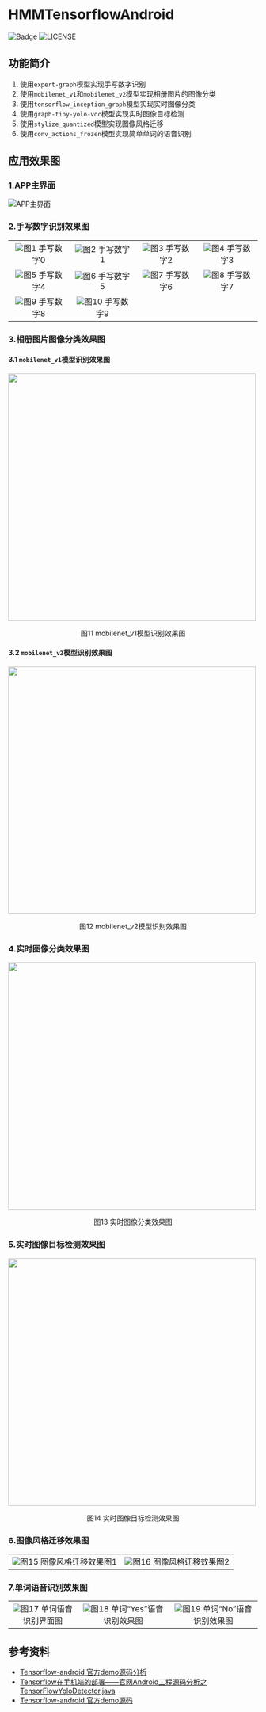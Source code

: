 # HMMTensorflowAndroid

[![Badge](https://img.shields.io/badge/link-996.icu-%23FF4D5B.svg?style=flat-square)](https://996.icu/#/zh_CN)
[![LICENSE](https://img.shields.io/badge/license-Anti%20996-blue.svg?style=flat-square)](https://github.com/996icu/996.ICU/blob/master/LICENSE)
## 功能简介
1. 使用`expert-graph`模型实现手写数字识别
2. 使用`mobilenet_v1`和`mobilenet_v2`模型实现相册图片的图像分类
3. 使用`tensorflow_inception_graph`模型实现实时图像分类
4. 使用`graph-tiny-yolo-voc`模型实现实时图像目标检测
5. 使用`stylize_quantized`模型实现图像风格迁移
6. 使用`conv_actions_frozen`模型实现简单单词的语音识别
## 应用效果图

### 1.APP主界面

![APP主界面](image/APPMainActivity.png "APP主界面")

### 2.手写数字识别效果图
<table>
    <tr>
        <td ><center><img src="image/mnist_0.png" >图1 手写数字0</center></td>
        <td ><center><img src="image/mnist_1.png" >图2 手写数字1</center></td>
		<td ><center><img src="image/mnist_2.png" >图3 手写数字2</center></td>
		<td ><center><img src="image/mnist_3.png" >图4 手写数字3</center></td>		
    </tr>
	<tr>
        <td ><center><img src="image/mnist_4.png" >图5 手写数字4</center></td>
        <td ><center><img src="image/mnist_5.png" >图6 手写数字5</center></td>
		<td ><center><img src="image/mnist_6.png" >图7 手写数字6</center></td>
		<td ><center><img src="image/mnist_7.png" >图8 手写数字7</center></td>
    </tr>
	<tr>
        <td ><center><img src="image/mnist_8.png" >图9 手写数字8</center></td>
		<td ><center><img src="image/mnist_9.png" >图10 手写数字9</center></td>
		<td ><center><img src="" ></center></td>
		<td ><center><img src="" ></center></td>    
    </tr>

</table>

### 3.相册图片图像分类效果图
#### 3.1 `mobilenet_v1`模型识别效果图
<img src="image/mobilenet_v1.png" width = "500"  div align=center />
<p align=center>图11 mobilenet_v1模型识别效果图<p>

#### 3.2 `mobilenet_v2`模型识别效果图
<img src="image/mobilenet_v2.png" width = "500"  div align=center />
<p align=center>图12 mobilenet_v2模型识别效果图<p>


### 4.实时图像分类效果图
<img src="image/tensorflow_classifier.png" width = "500"  div align=center />
<p align=center>图13 实时图像分类效果图<p>


### 5.实时图像目标检测效果图
<img src="image/tensorflow_detector.png" width = "500"  div align=center />
<p align=center>图14 实时图像目标检测效果图<p>


### 6.图像风格迁移效果图
<table>
	<tr>
        <td ><center><img src="image/tensorflow_stylize_1.png" >图15 图像风格迁移效果图1</center></td>
		<td ><center><img src="image/tensorflow_stylize_2.png" >图16 图像风格迁移效果图2</center></td>  
    </tr>
</table>

### 7.单词语音识别效果图
<table>
	<tr>
        <td ><center><img src="image/tensorflow_speech.png" >图17 单词语音识别界面图</center></td>
		<td ><center><img src="image/tensorflow_speech_yes.png" >图18 单词“Yes”语音识别效果图</center></td> 
		<td ><center><img src="image/tensorflow_speech_no.png" >图19 单词“No”语音识别效果图</center></td> 		
    </tr>
</table>

## 参考资料

* [Tensorflow-android 官方demo源码分析](https://blog.csdn.net/u013510838/article/details/79827119)
* [Tensorflow在手机端的部署——官网Android工程源码分析之TensorFlowYoloDetector.java](https://blog.csdn.net/c20081052/article/details/84387738)
* [Tensorflow-android 官方demo源码](https://github.com/tensorflow/tensorflow/tree/master/tensorflow/examples/android)
